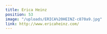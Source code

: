 ```yaml
---
title: Erica Heinz
position: 53
image: "/uploads/ERICA%20HEINZ-c870a9.jpg"
link: http://www.ericaheinz.com/
---
```


